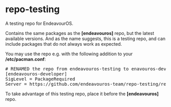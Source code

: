 # repo-testing
A testing repo for EndeavourOS.

Contains the same packages as the **[endeavouros]** repo, but the latest available versions. And as the name suggests, this is a testing repo, and can include packages that do not always work as expected.

You may use the repo e.g. with the following addition to your **/etc/pacman.conf**:
<pre>
# RENAMED the repo from endeavouros-testing to enavouros-developer!
[endeavouros-developer]
SigLevel = PackageRequired
Server = https://github.com/endeavouros-team/repo-testing/releases/download/assets
</pre>
To take advantage of this testing repo, place it before the **[endeavouros]** repo.
